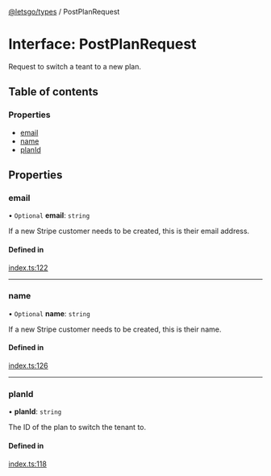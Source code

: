 [@letsgo/types](../README.md) / PostPlanRequest

# Interface: PostPlanRequest

Request to switch a teant to a new plan.

## Table of contents

### Properties

- [email](PostPlanRequest.md#email)
- [name](PostPlanRequest.md#name)
- [planId](PostPlanRequest.md#planid)

## Properties

### email

• `Optional` **email**: `string`

If a new Stripe customer needs to be created, this is their email address.

#### Defined in

[index.ts:122](https://github.com/tjanczuk/letsgo/blob/d6c3e04/packages/types/src/index.ts#L122)

___

### name

• `Optional` **name**: `string`

If a new Stripe customer needs to be created, this is their name.

#### Defined in

[index.ts:126](https://github.com/tjanczuk/letsgo/blob/d6c3e04/packages/types/src/index.ts#L126)

___

### planId

• **planId**: `string`

The ID of the plan to switch the tenant to.

#### Defined in

[index.ts:118](https://github.com/tjanczuk/letsgo/blob/d6c3e04/packages/types/src/index.ts#L118)
